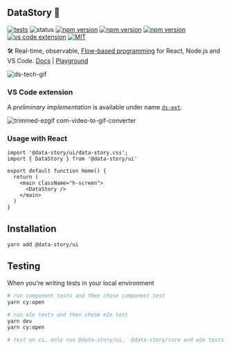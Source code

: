 ## DataStory :dizzy:

[![tests](https://github.com/ajthinking/data-story/actions/workflows/test.yml/badge.svg)](https://github.com/ajthinking/data-story/actions/workflows/test.yml)
![status](https://img.shields.io/badge/status-unstable-yellow)
[![npm version](https://img.shields.io/npm/v/@data-story/core?label=core&color=green)](https://www.npmjs.com/package/@data-story/core)
[![npm version](https://img.shields.io/npm/v/@data-story/ui?label=ui&color=green)](https://www.npmjs.com/package/@data-story/ui)
[![npm version](https://img.shields.io/npm/v/@data-story/nodejs?label=nodejs&color=green)](https://www.npmjs.com/package/@data-story/nodejs)
[![vs code extension](https://vsmarketplacebadges.dev/version/ajthinking.ds-ext.svg)](https://marketplace.visualstudio.com/items?itemName=ajthinking.ds-ext)
[![MIT](https://img.shields.io/badge/license-MIT-blue)](https://opensource.org/license/mit)


🛠️ Real-time, observable, [Flow-based programming](http://en.wikipedia.org/wiki/Flow-based_programming) for React, Node.js and VS Code. <a href="https://datastory.dev" target="_blank">Docs</a>
| <a href="https://datastory.dev/playground" target="_blank">Playground</a>

![ds-tech-gif](https://github.com/user-attachments/assets/d2dbbdda-8757-43b1-a749-c24646e3d315)

### VS Code extension
A _preliminary implementation_ is available under name [`ds-ext`](https://marketplace.visualstudio.com/items?itemName=ajthinking.ds-ext).

![trimmed-ezgif com-video-to-gif-converter](https://github.com/user-attachments/assets/0941a210-252a-4c23-9309-f115b7c212e0)

### Usage with React
```tsx
import '@data-story/ui/data-story.css';
import { DataStory } from '@data-story/ui'

export default function Home() {
  return (
    <main className="h-screen">
      <DataStory />
    </main>
  )
}
```

## Installation
```bash
yarn add @data-story/ui
```

## Testing
When you're writing tests in your local environment

```bash 
# run component tests and then chose component test
yarn cy:open

# run e2e tests and then chose e2e test
yarn dev
yarn cy:open

# test on ci, only run @data-story/ui,  @data-story/core and e2e tests
````
